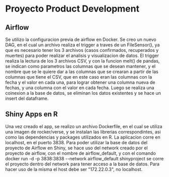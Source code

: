 # Proyecto Product Development

## Airflow

Se utilizo la configuracion previa de airflow en Docker. 
Se creo un nuevo DAG, en el cual un archivo realiza el trigger a traves de un FileSensor(), ya que es necesario tener los 3 archivos (casos confirmados, recuperados y muertes)
para poder realizar el analisis y visualizacion de datos. El trigger realiza la lectura de los 3 archivos CSV, y con la funcion melt() de pandas, se indican como parametros
las columnas que se desean mantener, y el nombre que se le quiere dar a las columnas que se crearan a partir de las columnas que tiene el CSV, que en este caso eran las columnas
con la fecha y el valor en cada una, para lograr obtener una columna nueva de fechas, y una columna con el valor en cada fecha. Luego se realiza una coinexion a la base de datos,
se eliminan los datos existentes y se hace un insert del dataframe.

## Shiny Apps en R

Una vez creado el app, se realizo un archivo Dockerfile, en el cual se utiliza una imagen de rocker/verse, y se instalan las librerias correspondintes, asi como las dependencias 
y packages utilizados en R. La aplicacion corre en localhost, en el puerto 3838.
Para poder utilizar la base de datos del proyecto de Airflow en Shiny, se hace uso del network creado por el proyecto de airflow, con el nombre de airflow_default, y con el
comando docker run -d -p 3838:3838 --network airflow_default shinyproject se corre el proyecto dentro del network para tener acceso a la base de datos. Para hacer uso de la misma el host 
debe ser "172.22.0.3", no localhost. 
